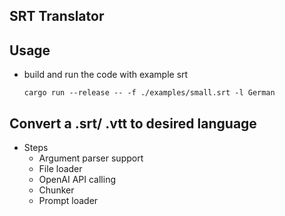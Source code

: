 ## SRT Translator

## Usage

- build and run the code with example srt
  ```
  cargo run --release -- -f ./examples/small.srt -l German
  ```

## Convert a .srt/ .vtt to desired language

- Steps
  - Argument parser support
  - File loader
  - OpenAI API calling
  - Chunker
  - Prompt loader
